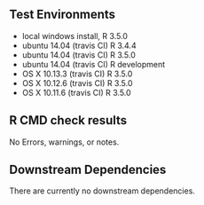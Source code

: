 ## Test Environments
* local windows install, R 3.5.0
* ubuntu 14.04 (travis CI) R 3.4.4
* ubuntu 14.04 (travis CI) R 3.5.0
* ubuntu 14.04 (travis CI) R development
* OS X 10.13.3 (travis CI) R 3.5.0
* OS X 10.12.6 (travis CI) R 3.5.0
* OS X 10.11.6 (travis CI) R 3.5.0

## R CMD check results
No Errors, warnings, or notes.

## Downstream Dependencies
There are currently no downstream dependencies.

